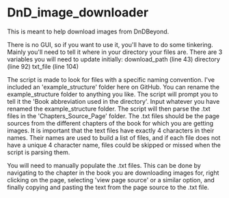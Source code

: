 # DnD_image_downloader
This is meant to help download images from DnDBeyond.  

There is no GUI, so if you want to use it, you'll have to do some tinkering.  Mainly you'll need to tell it where in your directory your files are.  There are 3 variables you will need to update initially:
download_path (line 43)
directory (line 92)
txt_file (line 104)

The script is made to look for files with a specific naming convention.  I've included an 'example_structure' folder here on GitHub.  You can rename the example_structure folder to anything you like.  The script will prompt you to tell it the 'Book abbreviation used in the directory'.  Input whatever you have renamed the example_structure folder.  The script will then parse the .txt files in the 'Chapters_Source_Page' folder.  The .txt files should be the page sources from the different chapters of the book for which you are getting images.  It is important that the text files have exactly 4 characters in their names.  Their names are used to build a list of files, and if each file does not have a unique 4 character name, files could be skipped or missed when the script is parsing them.

You will need to manually populate the .txt files.  This can be done by navigating to the chapter in the book you are downloading images for, right clicking on the page, selecting 'view page source' or a similar option, and finally copying and pasting the text from the page source to the .txt file.
